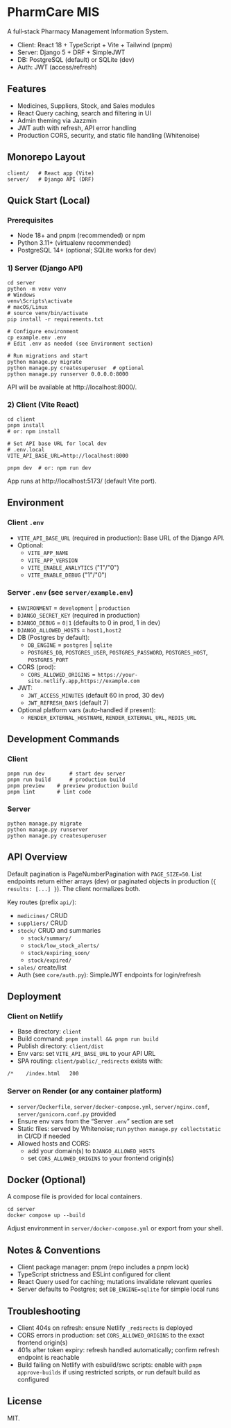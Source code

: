 # PharmCare MIS

A full‑stack Pharmacy Management Information System.

- Client: React 18 + TypeScript + Vite + Tailwind (pnpm)
- Server: Django 5 + DRF + SimpleJWT
- DB: PostgreSQL (default) or SQLite (dev)
- Auth: JWT (access/refresh)

## Features

- Medicines, Suppliers, Stock, and Sales modules
- React Query caching, search and filtering in UI
- Admin theming via Jazzmin
- JWT auth with refresh, API error handling
- Production CORS, security, and static file handling (Whitenoise)

## Monorepo Layout

```
client/   # React app (Vite)
server/   # Django API (DRF)
```

## Quick Start (Local)

### Prerequisites

- Node 18+ and pnpm (recommended) or npm
- Python 3.11+ (virtualenv recommended)
- PostgreSQL 14+ (optional; SQLite works for dev)

### 1) Server (Django API)

```
cd server
python -m venv venv
# Windows
venv\Scripts\activate
# macOS/Linux
# source venv/bin/activate
pip install -r requirements.txt

# Configure environment
cp example.env .env
# Edit .env as needed (see Environment section)

# Run migrations and start
python manage.py migrate
python manage.py createsuperuser  # optional
python manage.py runserver 0.0.0.0:8000
```

API will be available at http://localhost:8000/.

### 2) Client (Vite React)

```
cd client
pnpm install
# or: npm install

# Set API base URL for local dev
# .env.local
VITE_API_BASE_URL=http://localhost:8000

pnpm dev  # or: npm run dev
```

App runs at http://localhost:5173/ (default Vite port).

## Environment

### Client `.env`

- `VITE_API_BASE_URL` (required in production): Base URL of the Django API.
- Optional:
  - `VITE_APP_NAME`
  - `VITE_APP_VERSION`
  - `VITE_ENABLE_ANALYTICS` ("1"/"0")
  - `VITE_ENABLE_DEBUG` ("1"/"0")

### Server `.env` (see `server/example.env`)

- `ENVIRONMENT` = `development` | `production`
- `DJANGO_SECRET_KEY` (required in production)
- `DJANGO_DEBUG` = `0|1` (defaults to 0 in prod, 1 in dev)
- `DJANGO_ALLOWED_HOSTS` = `host1,host2`
- DB (Postgres by default):
  - `DB_ENGINE` = `postgres` | `sqlite`
  - `POSTGRES_DB`, `POSTGRES_USER`, `POSTGRES_PASSWORD`, `POSTGRES_HOST`, `POSTGRES_PORT`
- CORS (prod):
  - `CORS_ALLOWED_ORIGINS` = `https://your-site.netlify.app,https://example.com`
- JWT:
  - `JWT_ACCESS_MINUTES` (default 60 in prod, 30 dev)
  - `JWT_REFRESH_DAYS` (default 7)
- Optional platform vars (auto‑handled if present):
  - `RENDER_EXTERNAL_HOSTNAME`, `RENDER_EXTERNAL_URL`, `REDIS_URL`

## Development Commands

### Client

```
pnpm run dev        # start dev server
pnpm run build      # production build
pnpm preview    # preview production build
pnpm lint       # lint code
```

### Server

```
python manage.py migrate
python manage.py runserver
python manage.py createsuperuser
```

## API Overview

Default pagination is PageNumberPagination with `PAGE_SIZE=50`.
List endpoints return either arrays (dev) or paginated objects in production (`{ results: [...] }`). The client normalizes both.

Key routes (prefix `api/`):

- `medicines/` CRUD
- `suppliers/` CRUD
- `stock/` CRUD and summaries
  - `stock/summary/`
  - `stock/low_stock_alerts/`
  - `stock/expiring_soon/`
  - `stock/expired/`
- `sales/` create/list
- Auth (see `core/auth.py`): SimpleJWT endpoints for login/refresh

## Deployment

### Client on Netlify

- Base directory: `client`
- Build command: `pnpm install && pnpm run build`
- Publish directory: `client/dist`
- Env vars: set `VITE_API_BASE_URL` to your API URL
- SPA routing: `client/public/_redirects` exists with:

```
/*    /index.html   200
```

### Server on Render (or any container platform)

- `server/Dockerfile`, `server/docker-compose.yml`, `server/nginx.conf`, `server/gunicorn.conf.py` provided
- Ensure env vars from the “Server `.env`” section are set
- Static files: served by Whitenoise; run `python manage.py collectstatic` in CI/CD if needed
- Allowed hosts and CORS:
  - add your domain(s) to `DJANGO_ALLOWED_HOSTS`
  - set `CORS_ALLOWED_ORIGINS` to your frontend origin(s)

## Docker (Optional)

A compose file is provided for local containers.

```
cd server
docker compose up --build
```

Adjust environment in `server/docker-compose.yml` or export from your shell.

## Notes & Conventions

- Client package manager: pnpm (repo includes a pnpm lock)
- TypeScript strictness and ESLint configured for client
- React Query used for caching; mutations invalidate relevant queries
- Server defaults to Postgres; set `DB_ENGINE=sqlite` for simple local runs

## Troubleshooting

- Client 404s on refresh: ensure Netlify `_redirects` is deployed
- CORS errors in production: set `CORS_ALLOWED_ORIGINS` to the exact frontend origin(s)
- 401s after token expiry: refresh handled automatically; confirm refresh endpoint is reachable
- Build failing on Netlify with esbuild/swc scripts: enable with `pnpm approve-builds` if using restricted scripts, or run default build as configured

## License

MIT.
